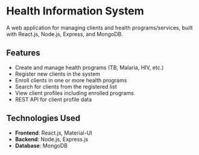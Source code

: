 # Health Information System

A web application for managing clients and health programs/services, built with React.js, Node.js, Express, and MongoDB.

## Features

- Create and manage health programs (TB, Malaria, HIV, etc.)
- Register new clients in the system
- Enroll clients in one or more health programs
- Search for clients from the registered list
- View client profiles including enrolled programs
- REST API for client profile data

## Technologies Used

- **Frontend**: React.js, Material-UI
- **Backend**: Node.js, Express.js
- **Database**: MongoDB
